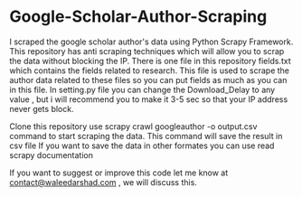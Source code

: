 # Google-Scholar-Author-Scraping
I scraped the google scholar author's data using Python Scrapy Framework. This repository has anti scraping techniques which will allow you to scrap the data without blocking the IP.
There is one file in this repository fields.txt which contains the fields related to research. This file is used to scrape the author data related to these files so you can put fields as much as you can in this file.
In setting.py file you can change the Download_Delay to any value , but i will recommend you to make it 3-5 sec so that your IP address never gets block.

Clone this repository
use scrapy crawl googleauthor -o output.csv command to start scraping the data. This command will save the result in csv file
If you want to save the data in other formates you can use read scrapy documentation

If you want to suggest or improve this code let me know at contact@waleedarshad.com , we will discuss this.

